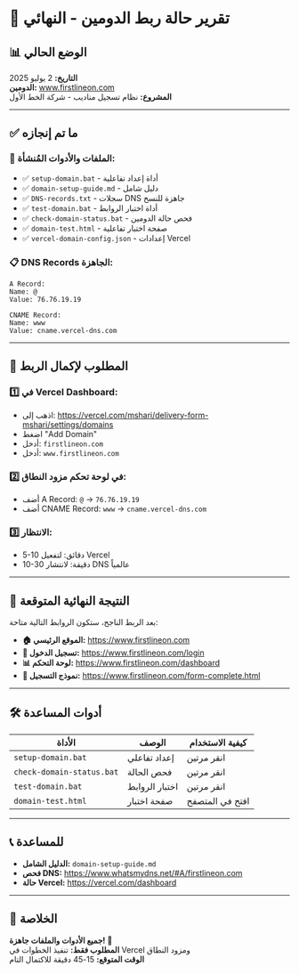 # 🎯 تقرير حالة ربط الدومين - النهائي

## 📊 الوضع الحالي
**التاريخ:** 2 يوليو 2025  
**الدومين:** www.firstlineon.com  
**المشروع:** نظام تسجيل مناديب - شركة الخط الأول

---

## ✅ ما تم إنجازه

### 🔧 **الملفات والأدوات المُنشأة:**
- ✅ `setup-domain.bat` - أداة إعداد تفاعلية
- ✅ `domain-setup-guide.md` - دليل شامل
- ✅ `DNS-records.txt` - سجلات DNS جاهزة للنسخ
- ✅ `test-domain.bat` - أداة اختبار الروابط
- ✅ `check-domain-status.bat` - فحص حالة الدومين
- ✅ `domain-test.html` - صفحة اختبار تفاعلية
- ✅ `vercel-domain-config.json` - إعدادات Vercel

### 📋 **DNS Records الجاهزة:**
```
A Record:
Name: @
Value: 76.76.19.19

CNAME Record:
Name: www  
Value: cname.vercel-dns.com
```

---

## 🚀 المطلوب لإكمال الربط

### 1️⃣ **في Vercel Dashboard:**
- اذهب إلى: https://vercel.com/mshari/delivery-form-mshari/settings/domains
- اضغط "Add Domain"
- أدخل: `firstlineon.com`
- أدخل: `www.firstlineon.com`

### 2️⃣ **في لوحة تحكم مزود النطاق:**
- أضف A Record: `@` → `76.76.19.19`
- أضف CNAME Record: `www` → `cname.vercel-dns.com`

### 3️⃣ **الانتظار:**
- 5-10 دقائق: لتفعيل Vercel
- 10-30 دقيقة: لانتشار DNS عالمياً

---

## 🌟 النتيجة النهائية المتوقعة

بعد الربط الناجح، ستكون الروابط التالية متاحة:

- **🏠 الموقع الرئيسي:** https://www.firstlineon.com
- **🔐 تسجيل الدخول:** https://www.firstlineon.com/login  
- **📊 لوحة التحكم:** https://www.firstlineon.com/dashboard
- **📝 نموذج التسجيل:** https://www.firstlineon.com/form-complete.html

---

## 🛠️ أدوات المساعدة

| الأداة | الوصف | كيفية الاستخدام |
|--------|--------|-----------------|
| `setup-domain.bat` | إعداد تفاعلي | انقر مرتين |
| `check-domain-status.bat` | فحص الحالة | انقر مرتين |
| `test-domain.bat` | اختبار الروابط | انقر مرتين |
| `domain-test.html` | صفحة اختبار | افتح في المتصفح |

---

## 📞 للمساعدة

- **الدليل الشامل:** `domain-setup-guide.md`
- **فحص DNS:** https://www.whatsmydns.net/#A/firstlineon.com
- **حالة Vercel:** https://vercel.com/dashboard

---

## 🎯 الخلاصة

**جميع الأدوات والملفات جاهزة! 🚀**  
**المطلوب فقط:** تنفيذ الخطوات في Vercel ومزود النطاق  
**الوقت المتوقع:** 15-45 دقيقة للاكتمال التام
